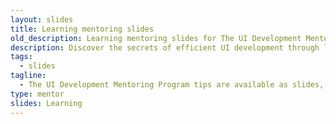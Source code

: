 ```yaml
---
layout: slides
title: Learning mentoring slides
old_description: Learning mentoring slides for The UI Development Mentoring Program tips.
description: Discover the secrets of efficient UI development through learning-focused slides, designed to guide you on your journey to become a proficient UI developer.
tags:
  - slides
tagline:
  - The UI Development Mentoring Program tips are available as slides, too.
type: mentor
slides: Learning
---
```

